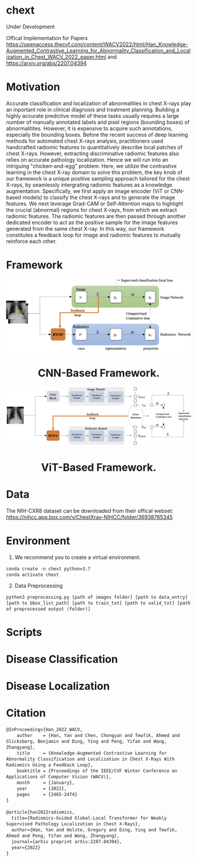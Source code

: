 # chext

Under Development

Offical Implementation for Papers https://openaccess.thecvf.com/content/WACV2022/html/Han_Knowledge-Augmented_Contrastive_Learning_for_Abnormality_Classification_and_Localization_in_Chest_WACV_2022_paper.html and https://arxiv.org/abs/2207.04394 

# Motivation

Accurate classification and localization of abnormalities in chest X-rays play an inportant role in clinical diagnosis and treatment planning. Building a highly accurate predictive model of these tasks usually requires a large number of manually annotated labels and pixel regions (bounding boxes) of abnormalitites. However, it is expensive to acquire such annotations, especially the bounding boxes. Before the recent success of deep learning methods for automated chest X-rays analysis, practitioners used handcrafted radiomic features to quantitatively describe local patches of chest X-rays. However, extracting discriminative radiomic features also relies on accurate pathology localization. Hence we will run into an intriguing "chicken-and-egg" problem. Here, we utilize the contrastive learning in the chest X-ray domain to solve this problem, the key knob of our framework is a unique positive sampling approach tailored for the chest X-rays, by seamlessly intergrating radiomic features as a knowledge augmentation. Specifically, we first apply an image encoder (ViT or CNN-based models) to classify the chest X-rays and to generate the image features. We next leverage Grad-CAM or Self-Attention maps to highlight the crucial (abnormal) regions for chest X-rays, from which we extract radiomic features. The radiomic features are then passed through another dedicated encoder to act as the positive sample for the image features generated from the same chest X-ray. In this way, our framework constitutes a feedback loop for image and radiomic features to mutually reinforce each other.

# Framework
![CNN-Based Framework](./figures/WACV.png)

<h1 align="center">CNN-Based Framework.</h1>

![ViT-Based Framework](./figures/TMI.png)

<h1 align="center">ViT-Based Framework.</h1>

# Data
The NIH-CXR8 dataset can be downloaded from their offical webset: https://nihcc.app.box.com/v/ChestXray-NIHCC/folder/36938765345

# Environment

1. We recommend you to create a virtual environment.
```
conda create -n chext python=3.7
conda activate chext
```

2. Data Preprocessing
```
python3 preprocessing.py [path of images folder] [path to data_entry] [path to bbox_list_path] [path to train_txt] [path to valid_txt] [path of preprocessed output (folder)]
```


# Scripts

# Disease Classification

# Disease Localization

# Citation

```
@InProceedings{Han_2022_WACV,
    author    = {Han, Yan and Chen, Chongyan and Tewfik, Ahmed and Glicksberg, Benjamin and Ding, Ying and Peng, Yifan and Wang, Zhangyang},
    title     = {Knowledge-Augmented Contrastive Learning for Abnormality Classification and Localization in Chest X-Rays With Radiomics Using a Feedback Loop},
    booktitle = {Proceedings of the IEEE/CVF Winter Conference on Applications of Computer Vision (WACV)},
    month     = {January},
    year      = {2022},
    pages     = {2465-2474}
}

@article{han2022radiomics,
  title={Radiomics-Guided Global-Local Transformer for Weakly Supervised Pathology Localization in Chest X-Rays},
  author={Han, Yan and Holste, Gregory and Ding, Ying and Tewfik, Ahmed and Peng, Yifan and Wang, Zhangyang},
  journal={arXiv preprint arXiv:2207.04394},
  year={2022}
}
```